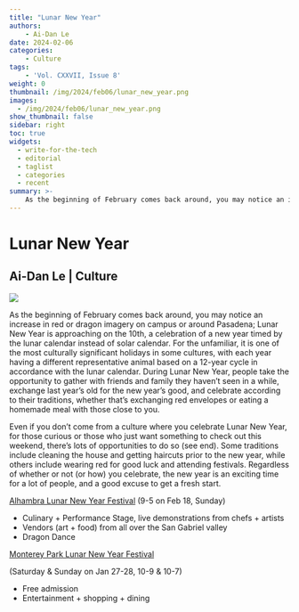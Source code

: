 ```yaml
---
title: "Lunar New Year"
authors: 
    - Ai-Dan Le
date: 2024-02-06
categories:
    - Culture
tags:
    - 'Vol. CXXVII, Issue 8'
weight: 0
thumbnail: /img/2024/feb06/lunar_new_year.png
images:
  - /img/2024/feb06/lunar_new_year.png
show_thumbnail: false
sidebar: right
toc: true
widgets:
  - write-for-the-tech
  - editorial
  - taglist
  - categories
  - recent
summary: >-
    As the beginning of February comes back around, you may notice an increase in red or dragon imagery on campus or around Pasadena; Lunar New Year is approaching on the 10th, a celebration of a new year timed by the lunar calendar instead of solar calendar.
---
```


# Lunar New Year


## Ai-Dan Le | Culture




![](/img/2024/feb06/lunar_new_year.png)


As the beginning of February comes back around, you may notice an increase in red or dragon imagery on campus or around Pasadena; Lunar New Year is approaching on the 10th, a celebration of a new year timed by the lunar calendar instead of solar calendar. For the unfamiliar, it is one of the most culturally significant holidays in some cultures, with each year having a different representative animal based on a 12-year cycle in accordance with the lunar calendar. During Lunar New Year, people take the opportunity to gather with friends and family they haven’t seen in a while, exchange last year’s old for the new year’s good, and celebrate according to their traditions, whether that’s exchanging red envelopes or eating a homemade meal with those close to you.

Even if you don’t come from a culture where you celebrate Lunar New Year, for those curious or those who just want something to check out this weekend, there’s lots of opportunities to do so (see end). Some traditions include cleaning the house and getting haircuts prior to the new year, while others include wearing red for good luck and attending festivals. Regardless of whether or not (or how) you celebrate, the new year is an exciting time for a lot of people, and a good excuse to get a fresh start.

[Alhambra Lunar New Year Festival](https://www.alhambralunarnewyear.com/) (9-5 on Feb 18, Sunday)



* Culinary + Performance Stage, live demonstrations from chefs + artists
* Vendors (art + food) from all over the San Gabriel valley
* Dragon Dance

[Monterey Park Lunar New Year Festival](https://www.montereypark.ca.gov/669/Lunar-New-Year-Festival)

(Saturday & Sunday on Jan 27-28, 10-9 & 10-7)



* Free admission
* Entertainment + shopping + dining